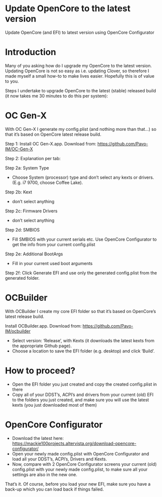 # Update OpenCore to the latest version
Update OpenCore (and EFI) to latest version using OpenCore Configurator

# Introduction
Many of you asking how do I upgrade my OpenCore to the latest version. Updating OpenCore is not so easy as i.e. updating Clover, so therefore I made myself a small how-to to make lives easier. Hopefully this is of value to you.

Steps I undertake to upgrade OpenCore to the latest (stable) released build (it now takes me 30 minutes to do this per system): 

# OC Gen-X
With OC Gen-X I generate my config.plist (and nothing more than that…) so that it’s based on OpenCore latest release build. 

Step 1:
Install OC Gen-X.app. Download from: https://github.com/Pavo-IM/OC-Gen-X 

Step 2:
Explanation per tab:

Step 2a:
System Type
-	Choose System (processor) type and don’t select any kexts or drivers. (E.g. i7 9700, choose Coffee Lake).

Step 2b:
Kext
-	don’t select anything

Step 2c:
Firmware Drivers
-	don’t select anything

Step 2d: 
SMBIOS
-	Fill SMBIOS with your current serials etc. Use OpenCore Configurator to get the info from your current config.plist

Step 2e:
Additional BootArgs
-	Fill in your current used boot arguments

Step 2f:
Click Generate EFI and use only the generated config.plist from the generated folder.


# OCBuilder
With OCBuilder I create my core EFI folder so that it’s based on OpenCore’s latest release build. 

Install OCBuilder.app. Download from: https://github.com/Pavo-IM/ocbuilder 

-	Select version: ‘Release’, with Kexts (it downloads the latest kexts from the appropriate Github page).
-	Choose a location to save the EFI folder (e.g. desktop) and click ‘Build’.

# How to proceed? 
-	Open the EFI folder you just created and copy the created config.plist in there
-	Copy all of your DDST’s, ACPI’s and drivers from your current (old) EFI to the folders you just created, and make sure you will use the latest kexts (you just downloaded most of them)

# OpenCore Configurator
-	Download the latest here: https://mackie100projects.altervista.org/download-opencore-configurator/ 
-	Open your newly made config.plist with OpenCore Configurator and load all your DDST’s, ACPI’s, Drivers and Kexts.
-	Now, compare with 2 OpenCore Configurator screens your current (old) config.plist with your newly made config.plist, to make sure all your settings are also in the new one.

That’s it. Of course, before you load your new EFI, make sure you have a back-up which you can load back if things failed. 

